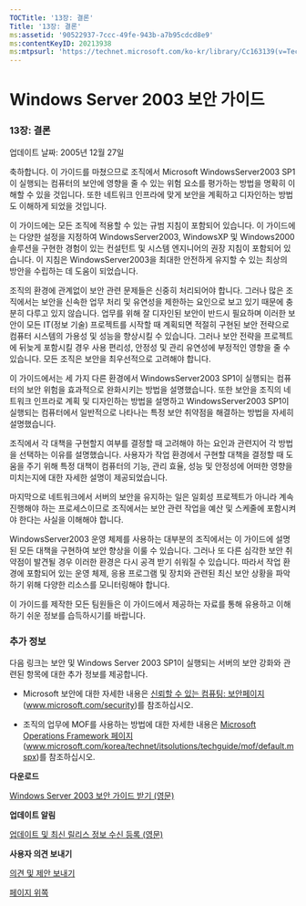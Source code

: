 ```yaml
---
TOCTitle: '13장: 결론'
Title: '13장: 결론'
ms:assetid: '90522937-7ccc-49fe-943b-a7b95cdcd8e9'
ms:contentKeyID: 20213938
ms:mtpsurl: 'https://technet.microsoft.com/ko-kr/library/Cc163139(v=TechNet.10)'
---
```


Windows Server 2003 보안 가이드
===============================

### 13장: 결론

업데이트 날짜: 2005년 12월 27일

축하합니다. 이 가이드를 마쳤으므로 조직에서 Microsoft WindowsServer2003 SP1이 실행되는 컴퓨터의 보안에 영향을 줄 수 있는 위험 요소를 평가하는 방법을 명확히 이해할 수 있을 것입니다. 또한 네트워크 인프라에 맞게 보안을 계획하고 디자인하는 방법도 이해하게 되었을 것입니다.

이 가이드에는 모든 조직에 적용할 수 있는 규범 지침이 포함되어 있습니다. 이 가이드에는 다양한 설정을 지정하여 WindowsServer2003, WindowsXP 및 Windows2000 솔루션을 구현한 경험이 있는 컨설턴트 및 시스템 엔지니어의 권장 지침이 포함되어 있습니다. 이 지침은 WindowsServer2003을 최대한 안전하게 유지할 수 있는 최상의 방안을 수립하는 데 도움이 되었습니다.

조직의 환경에 관계없이 보안 관련 문제들은 신중히 처리되어야 합니다. 그러나 많은 조직에서는 보안을 신속한 업무 처리 및 유연성을 제한하는 요인으로 보고 있기 때문에 충분히 다루고 있지 않습니다. 업무를 위해 잘 디자인된 보안이 반드시 필요하며 이러한 보안이 모든 IT(정보 기술) 프로젝트를 시작할 때 계획되면 적절히 구현된 보안 전략으로 컴퓨터 시스템의 가용성 및 성능을 향상시킬 수 있습니다. 그러나 보안 전략을 프로젝트에 뒤늦게 포함시킬 경우 사용 편리성, 안정성 및 관리 유연성에 부정적인 영향을 줄 수 있습니다. 모든 조직은 보안을 최우선적으로 고려해야 합니다.

이 가이드에서는 세 가지 다른 환경에서 WindowsServer2003 SP1이 실행되는 컴퓨터의 보안 위험을 효과적으로 완화시키는 방법을 설명했습니다. 또한 보안을 조직의 네트워크 인프라로 계획 및 디자인하는 방법을 설명하고 WindowsServer2003 SP1이 실행되는 컴퓨터에서 일반적으로 나타나는 특정 보안 취약점을 해결하는 방법을 자세히 설명했습니다.

조직에서 각 대책을 구현할지 여부를 결정할 때 고려해야 하는 요인과 관련지어 각 방법을 선택하는 이유를 설명했습니다. 사용자가 작업 환경에서 구현할 대책을 결정할 때 도움을 주기 위해 특정 대책이 컴퓨터의 기능, 관리 효율, 성능 및 안정성에 어떠한 영향을 미치는지에 대한 자세한 설명이 제공되었습니다.

마지막으로 네트워크에서 서버의 보안을 유지하는 일은 일회성 프로젝트가 아니라 계속 진행해야 하는 프로세스이므로 조직에서는 보안 관련 작업을 예산 및 스케줄에 포함시켜야 한다는 사실을 이해해야 합니다.

WindowsServer2003 운영 체제를 사용하는 대부분의 조직에서는 이 가이드에 설명된 모든 대책을 구현하여 보안 향상을 이룰 수 있습니다. 그러나 또 다른 심각한 보안 취약점이 발견될 경우 이러한 환경은 다시 공격 받기 쉬워질 수 있습니다. 따라서 작업 환경에 포함되어 있는 운영 체제, 응용 프로그램 및 장치와 관련된 최신 보안 상황을 파악하기 위해 다양한 리소스를 모니터링해야 합니다.

이 가이드를 제작한 모든 팀원들은 이 가이드에서 제공하는 자료를 통해 유용하고 이해하기 쉬운 정보를 습득하시기를 바랍니다.

### 추가 정보

다음 링크는 보안 및 Windows Server 2003 SP1이 실행되는 서버의 보안 강화와 관련된 항목에 대한 추가 정보를 제공합니다.

-   Microsoft 보안에 대한 자세한 내용은 [신뢰할 수 있는 컴퓨팅: 보안페이지](http://www.microsoft.com/korea/security/)(www.microsoft.com/security)를 참조하십시오.

-   조직의 업무에 MOF를 사용하는 방법에 대한 자세한 내용은 [Microsoft Operations Framework 페이지](http://www.microsoft.com/korea/technet/itsolutions/cits/mo/mof/default.mspx)(www.microsoft.com/korea/technet/itsolutions/techguide/mof/default.mspx)를 참조하십시오.

**다운로드**

[Windows Server 2003 보안 가이드 받기 (영문)](http://go.microsoft.com/fwlink/?linkid=14846)

**업데이트 알림**

[업데이트 및 최신 릴리스 정보 수신 등록 (영문)](http://go.microsoft.com/fwlink/?linkid=54982)

**사용자 의견 보내기**

[의견 및 제안 보내기](mailto:secwish@microsoft.com?subject=windows%20server%202003%20security%20guide)

[](#mainsection)[페이지 위쪽](#mainsection)